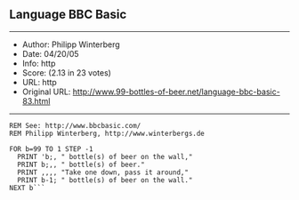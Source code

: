 
## Language BBC Basic ##
---
- Author: Philipp Winterberg
- Date: 04/20/05
- Info: http
- Score:  (2.13 in 23 votes)
- URL: http
- Original URL: http://www.99-bottles-of-beer.net/language-bbc-basic-83.html
---

```REM BBC BASIC version of 99 Bottles of beer (Bottles.bbc)
REM See: http://www.bbcbasic.com/
REM Philipp Winterberg, http://www.winterbergs.de
      
FOR b=99 TO 1 STEP -1
  PRINT 'b;, " bottle(s) of beer on the wall,"
  PRINT b;,, " bottle(s) of beer."
  PRINT ,,,, "Take one down, pass it around,"
  PRINT b-1; " bottle(s) of beer on the wall."
NEXT b```